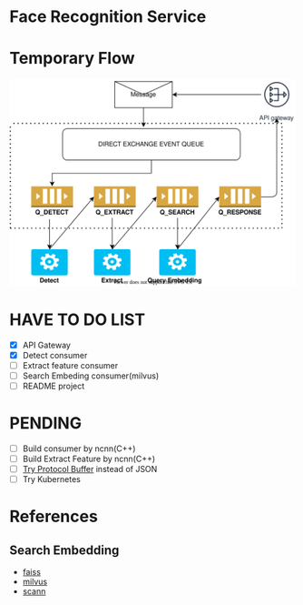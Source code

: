 # Face Recognition Service

# Temporary Flow
![FLOW](https://github.com/docongminh/face-recognition-microservice/blob/master/images/flow_temp.svg)
 
# HAVE TO DO LIST
  - [x] API Gateway
  - [x] Detect consumer
  - [ ] Extract feature consumer
  - [ ] Search Embeding consumer(milvus)
  - [ ] README project

# PENDING
  - [ ] Build consumer by ncnn(C++)
  - [ ] Build Extract Feature by ncnn(C++)
  - [ ] [Try Protocol Buffer](https://developers.google.com/protocol-buffers) instead of JSON
  - [ ] Try Kubernetes

# References
## Search Embedding
  - [faiss](https://github.com/facebookresearch/faiss)
  - [milvus](https://github.com/milvus-io/milvus)
  - [scann](https://github.com/google-research/google-research/tree/master/scann)
